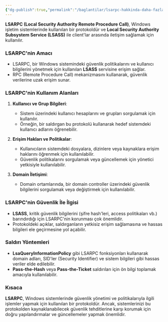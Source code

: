 ```yaml
---
{"dg-publish":true,"permalink":"/baglantilar/lsarpc-hakkinda-daha-fazla-bilgi/"}
---
```


**LSARPC (Local Security Authority Remote Procedure Call)**, Windows işletim sistemlerinde kullanılan bir protokoldür ve **Local Security Authority Subsystem Service (LSASS)** ile client'lar arasında iletişim sağlamak için kullanılır.

### LSARPC'nin Amacı

- LSARPC, bir Windows sistemindeki güvenlik politikalarını ve kullanıcı bilgilerini yönetmek için kullanılan **LSASS** servisine erişim sağlar.
- RPC (Remote Procedure Call) mekanizmasını kullanarak, güvenlik verilerine uzak erişim sunar.

### LSARPC'nin Kullanım Alanları

1. **Kullanıcı ve Grup Bilgileri**:
    
    - Sistem üzerindeki kullanıcı hesaplarını ve grupları sorgulamak için kullanılır.
    - Örneğin, bir saldırgan bu protokolü kullanarak hedef sistemdeki kullanıcı adlarını öğrenebilir.
2. **Erişim Hakları ve Politikalar**:
    
    - Kullanıcıların sistemdeki dosyalara, dizinlere veya kaynaklara erişim haklarını öğrenmek için kullanılabilir.
    - Güvenlik politikalarını sorgulamak veya güncellemek için yönetici yetkisiyle kullanılabilir.
3. **Domain İletişimi**:
    
    - Domain ortamlarında, bir domain controller üzerindeki güvenlik bilgilerini sorgulamak veya değiştirmek için kullanılabilir.

### LSARPC'nin Güvenlik İle İlgisi

- **LSASS**, kritik güvenlik bilgilerini (şifre hash'leri, access politikaları vb.) barındırdığı için LSARPC'nin korunması çok önemlidir.
- Protokoldeki açıklar, saldırganların yetkisiz erişim sağlamasına ve hassas bilgileri ele geçirmesine yol açabilir.

### Saldırı Yöntemleri

- **LsaQueryInformationPolicy** gibi LSARPC fonksiyonları kullanarak domain adları, SID'ler (Security Identifier) ve sistem bilgileri gibi hassas veriler elde edilebilir.
- **Pass-the-Hash** veya **Pass-the-Ticket** saldırıları için ön bilgi toplamak amacıyla kullanılabilir.

### Kısaca

**LSARPC**, Windows sistemlerinde güvenlik yönetimi ve politikalarıyla ilgili işlemler yapmak için kullanılan bir protokoldür. Ancak, sistemlerinizi bu protokolden kaynaklanabilecek güvenlik tehditlerine karşı korumak için doğru yapılandırmalar ve güncellemeler yapmak önemlidir.